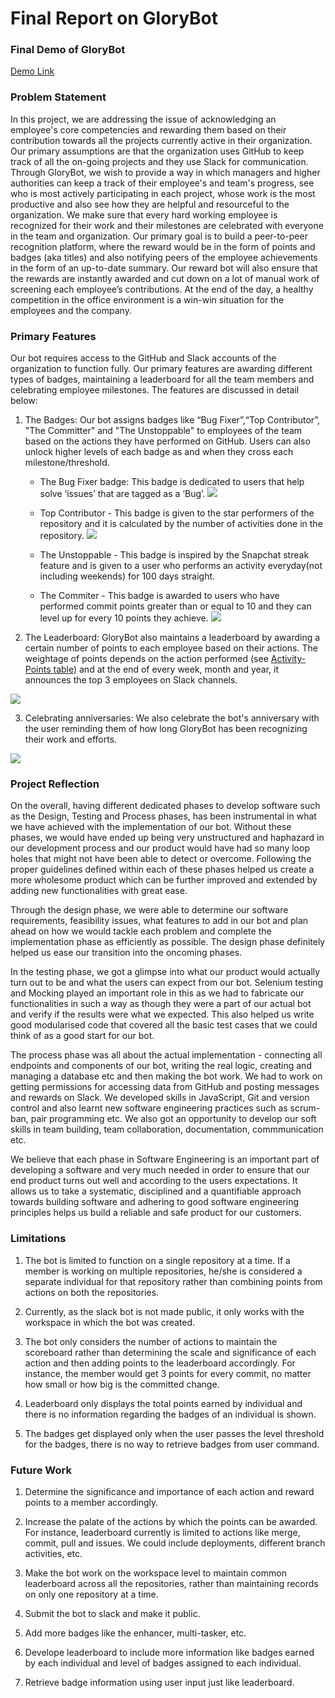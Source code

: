 # Final Report on GloryBot

### Final Demo of GloryBot 
[Demo Link](https://www.youtube.com/watch?v=Fr39cowgUtU&feature=youtu.be)

### Problem Statement
In this project, we are addressing the issue of acknowledging an employee's core competencies and rewarding them based on their contribution towards all the projects currently active in their organization. Our primary assumptions are that the organization uses GitHub to keep track of all the on-going projects and they use Slack for communication. Through GloryBot, we wish to provide a way in which managers and higher authorities can keep a track of their employee's and team's progress, see who is most actively participating in each project, whose work is the most productive and also see how they are helpful and resourceful to the organization. We make sure that every hard working employee is recognized for their work and their milestones are celebrated with everyone in the team and organization. Our primary goal is to build a peer-to-peer recognition platform, where the reward would be in the form of points and badges (aka titles) and also notifying peers of the employee achievements in the form of an up-to-date summary. Our reward bot will also ensure that the rewards are instantly awarded and cut down on a lot of manual work of screening each employee’s contributions. At the end of the day, a healthy competition in the office environment is a win-win situation for the employees and the company.

### Primary Features
Our bot requires access to the GitHub and Slack accounts of the organization to function fully. Our primary features are awarding different types of badges, maintaining a leaderboard for all the team members and celebrating employee milestones. The features are discussed in detail below:

1. The Badges: Our bot assigns badges like “Bug Fixer”,“Top Contributor”, "The Committer" and "The Unstoppable" to employees of the team based on the actions they have performed on GitHub. Users can also unlock higher levels of each badge as and when they cross each milestone/threshold.

    - The Bug Fixer badge: This badge is dedicated to users that help solve ‘issues’ that are tagged as a ‘Bug’.
    ![](https://github.ncsu.edu/csc510-fall2019/CSC510-6/blob/master/Diagrams/BugFixer.png) 
    
    - Top Contributor - This badge is given to the star performers of the repository and it is calculated by the number of activities done in the repository.
    ![](https://github.ncsu.edu/csc510-fall2019/CSC510-6/blob/master/Diagrams/TopContributor.png)
    
    - The Unstoppable - This badge is inspired by the Snapchat streak feature and is given to a user who performs an activity everyday(not including weekends) for 100 days straight.
    
    - The Commiter - This badge is awarded to users who have performed commit points greater than or equal to 10 and they can level up for every 10 points they achieve.
    ![](https://github.ncsu.edu/csc510-fall2019/CSC510-6/blob/master/Diagrams/Committer.png)
    

2. The Leaderboard: GloryBot also maintains a leaderboard by awarding a certain number of points to each employee based on their actions. The weightage of points depends on the action performed (see [Activity-Points table](https://github.ncsu.edu/csc510-fall2019/CSC510-6/blob/master/Design.md#activity---points-table)) and at the end of every week, month and year, it announces the top 3 employees on Slack channels.

![](https://github.ncsu.edu/csc510-fall2019/CSC510-6/blob/master/Diagrams/Leaderboard_slack.png)

3. Celebrating anniversaries: We also celebrate the bot's anniversary with the user reminding them of how long GloryBot has been recognizing their work and efforts.

![](https://github.ncsu.edu/csc510-fall2019/CSC510-6/blob/master/Diagrams/Anniversary%20screencapture.PNG)

### Project Reflection
On the overall, having different dedicated phases to develop software such as the Design, Testing and Process phases, has been instrumental in what we have achieved with the implementation of our bot. Without these phases, we would have ended up being very unstructured and haphazard in our development process and our product would have had so many loop holes that might not have been able to detect or overcome. Following the proper guidelines defined within each of these phases helped us create a more wholesome product which can be further improved and extended by adding new functionalities with great ease.

Through the design phase, we were able to determine our software requirements, feasibility issues, what features to add in our bot and plan ahead on how we would tackle each problem and complete the implementation phase as efficiently as possible. The design phase definitely helped us ease our transition into the oncoming phases.

In the testing phase, we got a glimpse into what our product would actually turn out to be and what the users can expect from our bot. Selenium testing and Mocking played an important role in this as we had to fabricate our functionalities in such a way as though they were a part of our actual bot and verify if the results were what we expected. This also helped us write good modularised code that covered all the basic test cases that we could think of as a good start for our bot.

The process phase was all about the actual implementation - connecting all endpoints and components of our bot, writing the real logic, creating and managing a database etc and then making the bot work. We had to work on getting permissions for accessing data from GitHub and posting messages and rewards on Slack. We developed skills in JavaScript, Git and version control and also learnt new software engineering practices such as scrum-ban, pair programming etc. We also got an opportunity to develop our soft skills in team building, team collaboration, documentation, commmunication etc.

We believe that each phase in Software Engineering is an important part of developing a software and very much needed in order to ensure that our end product turns out well and according to the users expectations. It allows us to take a systematic, disciplined and a quantifiable approach towards building software and adhering to good software engineering principles helps us build a reliable and safe product for our customers.

### Limitations

1. The bot is limited to function on a single repository at a time. If a member is working on multiple repositories, he/she is considered a separate individual for that repository rather than combining points from actions on both the repositories.

2. Currently, as the slack bot is not made public, it only works with the workspace in which the bot was created.

3. The bot only considers the number of actions to maintain the scoreboard rather than determining the scale and significance of each action and then adding points to the leaderboard accordingly. For instance, the member would get 3 points for every commit, no matter how small or how big is the committed change.

4. Leaderboard only displays the total points earned by individual and there is no information regarding the badges of an individual is shown.

5. The badges get displayed only when the user passes the level threshold for the badges, there is no way to retrieve badges from user command.


### Future Work

1. Determine the significance and importance of each action and reward points to a member accordingly.

2. Increase the palate of the actions by which the points can be awarded. For instance, leaderboard currently is limited to actions like merge, commit, pull and issues. We could include deployments, different branch activities, etc.

3. Make the bot work on the workspace level to maintain common leaderboard across all the repositories, rather than maintaining records on only one repository at a time.

4. Submit the bot to slack and make it public.

5. Add more badges like the enhancer, multi-tasker, etc.

6. Develope leaderboard to include more information like badges earned by each individual and level of badges assigned to each individual.

7. Retrieve badge information using user input just like leaderboard.
